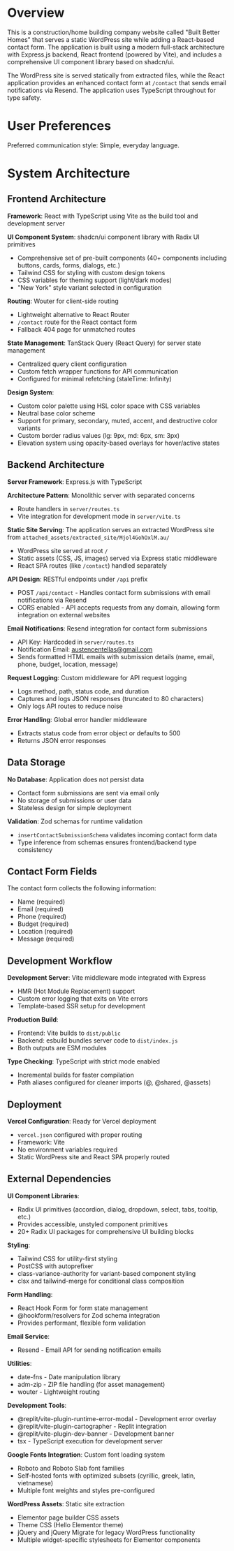 # Overview

This is a construction/home building company website called "Built Better Homes" that serves a static WordPress site while adding a React-based contact form. The application is built using a modern full-stack architecture with Express.js backend, React frontend (powered by Vite), and includes a comprehensive UI component library based on shadcn/ui.

The WordPress site is served statically from extracted files, while the React application provides an enhanced contact form at `/contact` that sends email notifications via Resend. The application uses TypeScript throughout for type safety.

# User Preferences

Preferred communication style: Simple, everyday language.

# System Architecture

## Frontend Architecture

**Framework**: React with TypeScript using Vite as the build tool and development server

**UI Component System**: shadcn/ui component library with Radix UI primitives
- Comprehensive set of pre-built components (40+ components including buttons, cards, forms, dialogs, etc.)
- Tailwind CSS for styling with custom design tokens
- CSS variables for theming support (light/dark modes)
- "New York" style variant selected in configuration

**Routing**: Wouter for client-side routing
- Lightweight alternative to React Router
- `/contact` route for the React contact form
- Fallback 404 page for unmatched routes

**State Management**: TanStack Query (React Query) for server state management
- Centralized query client configuration
- Custom fetch wrapper functions for API communication
- Configured for minimal refetching (staleTime: Infinity)

**Design System**:
- Custom color palette using HSL color space with CSS variables
- Neutral base color scheme
- Support for primary, secondary, muted, accent, and destructive color variants
- Custom border radius values (lg: 9px, md: 6px, sm: 3px)
- Elevation system using opacity-based overlays for hover/active states

## Backend Architecture

**Server Framework**: Express.js with TypeScript

**Architecture Pattern**: Monolithic server with separated concerns
- Route handlers in `server/routes.ts`
- Vite integration for development mode in `server/vite.ts`

**Static Site Serving**: The application serves an extracted WordPress site from `attached_assets/extracted_site/Mjol4GohOxlM.au/`
- WordPress site served at root `/`
- Static assets (CSS, JS, images) served via Express static middleware
- React SPA routes (like `/contact`) handled separately

**API Design**: RESTful endpoints under `/api` prefix
- POST `/api/contact` - Handles contact form submissions with email notifications via Resend
- CORS enabled - API accepts requests from any domain, allowing form integration on external websites

**Email Notifications**: Resend integration for contact form submissions
- API Key: Hardcoded in `server/routes.ts`
- Notification Email: austencentellas@gmail.com
- Sends formatted HTML emails with submission details (name, email, phone, budget, location, message)

**Request Logging**: Custom middleware for API request logging
- Logs method, path, status code, and duration
- Captures and logs JSON responses (truncated to 80 characters)
- Only logs API routes to reduce noise

**Error Handling**: Global error handler middleware
- Extracts status code from error object or defaults to 500
- Returns JSON error responses

## Data Storage

**No Database**: Application does not persist data
- Contact form submissions are sent via email only
- No storage of submissions or user data
- Stateless design for simple deployment

**Validation**: Zod schemas for runtime validation
- `insertContactSubmissionSchema` validates incoming contact form data
- Type inference from schemas ensures frontend/backend type consistency

## Contact Form Fields

The contact form collects the following information:
- Name (required)
- Email (required)
- Phone (required)
- Budget (required)
- Location (required)
- Message (required)

## Development Workflow

**Development Server**: Vite middleware mode integrated with Express
- HMR (Hot Module Replacement) support
- Custom error logging that exits on Vite errors
- Template-based SSR setup for development

**Production Build**: 
- Frontend: Vite builds to `dist/public`
- Backend: esbuild bundles server code to `dist/index.js`
- Both outputs are ESM modules

**Type Checking**: TypeScript with strict mode enabled
- Incremental builds for faster compilation
- Path aliases configured for cleaner imports (@, @shared, @assets)

## Deployment

**Vercel Configuration**: Ready for Vercel deployment
- `vercel.json` configured with proper routing
- Framework: Vite
- No environment variables required
- Static WordPress site and React SPA properly routed

## External Dependencies

**UI Component Libraries**:
- Radix UI primitives (accordion, dialog, dropdown, select, tabs, tooltip, etc.)
- Provides accessible, unstyled component primitives
- 20+ Radix UI packages for comprehensive UI building blocks

**Styling**:
- Tailwind CSS for utility-first styling
- PostCSS with autoprefixer
- class-variance-authority for variant-based component styling
- clsx and tailwind-merge for conditional class composition

**Form Handling**:
- React Hook Form for form state management
- @hookform/resolvers for Zod schema integration
- Provides performant, flexible form validation

**Email Service**:
- Resend - Email API for sending notification emails

**Utilities**:
- date-fns - Date manipulation library
- adm-zip - ZIP file handling (for asset management)
- wouter - Lightweight routing

**Development Tools**:
- @replit/vite-plugin-runtime-error-modal - Development error overlay
- @replit/vite-plugin-cartographer - Replit integration
- @replit/vite-plugin-dev-banner - Development banner
- tsx - TypeScript execution for development server

**Google Fonts Integration**: Custom font loading system
- Roboto and Roboto Slab font families
- Self-hosted fonts with optimized subsets (cyrillic, greek, latin, vietnamese)
- Multiple font weights and styles pre-configured

**WordPress Assets**: Static site extraction
- Elementor page builder CSS assets
- Theme CSS (Hello Elementor theme)
- jQuery and jQuery Migrate for legacy WordPress functionality
- Multiple widget-specific stylesheets for Elementor components
